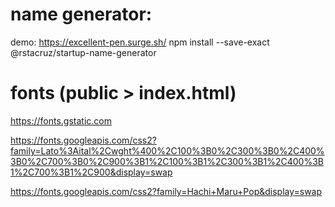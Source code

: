 # name generator:
demo: https://excellent-pen.surge.sh/
npm install --save-exact @rstacruz/startup-name-generator

# fonts (public > index.html)
https://fonts.gstatic.com

https://fonts.googleapis.com/css2?family=Lato%3Aital%2Cwght%400%2C100%3B0%2C300%3B0%2C400%3B0%2C700%3B0%2C900%3B1%2C100%3B1%2C300%3B1%2C400%3B1%2C700%3B1%2C900&display=swap

https://fonts.googleapis.com/css2?family=Hachi+Maru+Pop&display=swap
